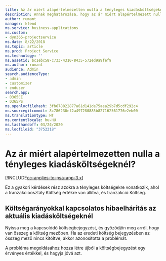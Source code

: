 ```yaml
---
title: Az ár miért alapértelmezetten nulla a tényleges kiadásköltségeknél?
description: Annak meghatározása, hogy az ár miért alapértelmezett nulla a tényleges a tényleges kiadásköltségeknél
author: rumant
manager: kfend
ms.service: business-applications
ms.custom:
- dyn365-projectservice
ms.date: 8/22/2018
ms.topic: article
ms.prod: Project Service
ms.technology: ''
ms.assetid: bc1ebc58-c733-4310-8435-572ed9a9fef9
ms.author: rumant
audience: Admin
search.audienceType:
- admin
- customizer
- enduser
search.app:
- D365CE
- D365PS
ms.openlocfilehash: 3fb678822877a61d141de75aea29b7d5cdf292c4
ms.sourcegitcommit: 8c786230ef2a497280885b827162561776e2eb00
ms.translationtype: HT
ms.contentlocale: hu-HU
ms.lasthandoff: 03/24/2020
ms.locfileid: "3752218"
---
```

# <a name="why-is-the-price-defaulting-to-zero-on-expense-cost-actuals"></a>Az ár miért alapértelmezetten nulla a tényleges kiadásköltségeknél?

[!INCLUDE[cc-applies-to-psa-app-3.x](../includes/cc-applies-to-psa-app-3x.md)]

Ez a gyakori kérdések rész azokra a tényleges költségekre vonatkozik, ahol a tranzakcióosztály Költség értékre van állítva, és tranzakció Költség.

## <a name="troubleshooting-cost-rates-on-expense-cost-actuals"></a>Költségarányokkal kapcsolatos hibaelhárítás az aktuális kiadásköltségeknél

Nyissa meg a kapcsolódó költségbejegyzést, és győződjön meg arról, hogy van összeg a költség mezőben. Ha az eredeti költség bejegyzésben az összeg mező nincs kitöltve, akkor azonosította a problémát.
 
A probléma megoldásához hozza létre újból a költségbejegyzést egy érvényes értékkel, és hagyja jóvá azt.
